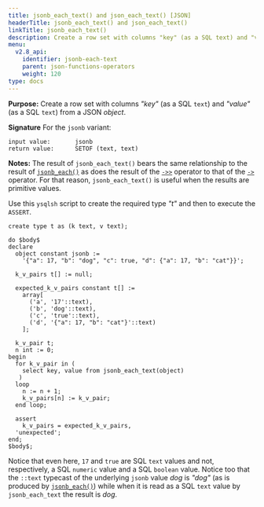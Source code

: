 ```yaml
---
title: jsonb_each_text() and json_each_text() [JSON]
headerTitle: jsonb_each_text() and json_each_text()
linkTitle: jsonb_each_text()
description: Create a row set with columns "key" (as a SQL text) and "value" (as a SQL text) from a JSON object. Useful when the results are primitive values.
menu:
  v2.8_api:
    identifier: jsonb-each-text
    parent: json-functions-operators
    weight: 120
type: docs
---
```


**Purpose:** Create a row set with columns _"key"_ (as a SQL `text`) and _"value"_ (as a SQL `text`) from a JSON _object_.

**Signature** For the `jsonb` variant:

```
input value:       jsonb
return value:      SETOF (text, text)
```

**Notes:** The result of `jsonb_each_text()` bears the same relationship to the result of [`jsonb_each()`](../jsonb-each) as does the result of the [`->>`](../subvalue-operators/) operator to that of the [`->`](../subvalue-operators/) operator. For that reason, `jsonb_each_text()` is useful when the results are primitive values.

Use this `ysqlsh` script to create the required type _"t"_ and then to execute the `ASSERT`.

```plpgsql
create type t as (k text, v text);

do $body$
declare
  object constant jsonb :=
    '{"a": 17, "b": "dog", "c": true, "d": {"a": 17, "b": "cat"}}';

  k_v_pairs t[] := null;

  expected_k_v_pairs constant t[] :=
    array[
      ('a', '17'::text),
      ('b', 'dog'::text),
      ('c', 'true'::text),
      ('d', '{"a": 17, "b": "cat"}'::text)
    ];

  k_v_pair t;
  n int := 0;
begin
  for k_v_pair in (
    select key, value from jsonb_each_text(object)
   )
  loop
    n := n + 1;
    k_v_pairs[n] := k_v_pair;
  end loop;

  assert
    k_v_pairs = expected_k_v_pairs,
  'unexpected';
end;
$body$;
```

Notice that even here, `17` and `true` are SQL `text` values and not, respectively, a SQL `numeric` value and a SQL `boolean` value. Notice too that the `::text` typecast of the underlying `jsonb` value _dog_ is _"dog"_ (as is produced by [`jsonb_each()`](../jsonb-each)) while when it is read as a SQL `text` value by `jsonb_each_text` the result is _dog_.
